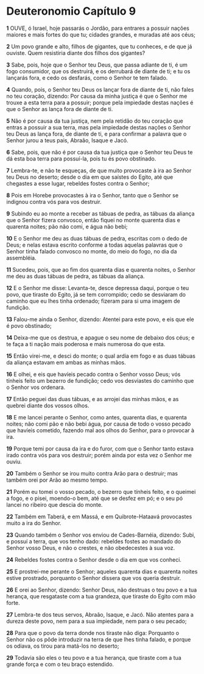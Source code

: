# Deuteronomio Capítulo 9

**1** 	OUVE, ó Israel, hoje passarás o Jordão, para entrares a possuir nações maiores e mais fortes do que tu; cidades grandes, e muradas até aos céus;

**2** 	Um povo grande e alto, filhos de gigantes, que tu conheces, e de que já ouviste. Quem resistiria diante dos filhos dos gigantes?

**3** 	Sabe, pois, hoje que o Senhor teu Deus, que passa adiante de ti, é um fogo consumidor, que os destruirá, e os derrubará de diante de ti; e tu os lançarás fora, e cedo os desfarás, como o Senhor te tem falado.

**4** 	Quando, pois, o Senhor teu Deus os lançar fora de diante de ti, não fales no teu coração, dizendo: Por causa da minha justiça é que o Senhor me trouxe a esta terra para a possuir; porque pela impiedade destas nações é que o Senhor as lança fora de diante de ti.

**5** 	Não é por causa da tua justiça, nem pela retidão do teu coração que entras a possuir a sua terra, mas pela impiedade destas nações o Senhor teu Deus as lança fora, de diante de ti, e para confirmar a palavra que o Senhor jurou a teus pais, Abraão, Isaque e Jacó.

**6** 	Sabe, pois, que não é por causa da tua justiça que o Senhor teu Deus te dá esta boa terra para possuí-la, pois tu és povo obstinado.

**7** 	Lembra-te, e não te esqueças, de que muito provocaste à ira ao Senhor teu Deus no deserto; desde o dia em que saístes do Egito, até que chegastes a esse lugar, rebeldes fostes contra o Senhor;

**8** 	Pois em Horebe provocastes à ira o Senhor, tanto que o Senhor se indignou contra vós para vos destruir.

**9** 	Subindo eu ao monte a receber as tábuas de pedra, as tábuas da aliança que o Senhor fizera convosco, então fiquei no monte quarenta dias e quarenta noites; pão não comi, e água não bebi;

**10** 	E o Senhor me deu as duas tábuas de pedra, escritas com o dedo de Deus; e nelas estava escrito conforme a todas aquelas palavras que o Senhor tinha falado convosco no monte, do meio do fogo, no dia da assembléia.

**11** 	Sucedeu, pois, que ao fim dos quarenta dias e quarenta noites, o Senhor me deu as duas tábuas de pedra, as tábuas da aliança.

**12** 	E o Senhor me disse: Levanta-te, desce depressa daqui, porque o teu povo, que tiraste do Egito, já se tem corrompido; cedo se desviaram do caminho que eu lhes tinha ordenado; fizeram para si uma imagem de fundição.

**13** 	Falou-me ainda o Senhor, dizendo: Atentei para este povo, e eis que ele é povo obstinado;

**14** 	Deixa-me que os destrua, e apague o seu nome de debaixo dos céus; e te faça a ti nação mais poderosa e mais numerosa do que esta.

**15** 	Então virei-me, e desci do monte; o qual ardia em fogo e as duas tábuas da aliança estavam em ambas as minhas mãos.

**16** 	E olhei, e eis que havíeis pecado contra o Senhor vosso Deus; vós tínheis feito um bezerro de fundição; cedo vos desviastes do caminho que o Senhor vos ordenara.

**17** 	Então peguei das duas tábuas, e as arrojei das minhas mãos, e as quebrei diante dos vossos olhos.

**18** 	E me lancei perante o Senhor, como antes, quarenta dias, e quarenta noites; não comi pão e não bebi água, por causa de todo o vosso pecado que havíeis cometido, fazendo mal aos olhos do Senhor, para o provocar à ira.

**19** 	Porque temi por causa da ira e do furor, com que o Senhor tanto estava irado contra vós para vos destruir; porém ainda por esta vez o Senhor me ouviu.

**20** 	Também o Senhor se irou muito contra Arão para o destruir; mas também orei por Arão ao mesmo tempo.

**21** 	Porém eu tomei o vosso pecado, o bezerro que tínheis feito, e o queimei a fogo, e o pisei, moendo-o bem, até que se desfez em pó; e o seu pó lancei no ribeiro que descia do monte.

**22** 	Também em Taberá, e em Massá, e em Quibrote-Hataavá provocastes muito a ira do Senhor.

**23** 	Quando também o Senhor vos enviou de Cades-Barnéia, dizendo: Subi, e possuí a terra, que vos tenho dado: rebeldes fostes ao mandado do Senhor vosso Deus, e não o crestes, e não obedecestes à sua voz.

**24** 	Rebeldes fostes contra o Senhor desde o dia em que vos conheci.

**25** 	E prostrei-me perante o Senhor; aqueles quarenta dias e quarenta noites estive prostrado, porquanto o Senhor dissera que vos queria destruir.

**26** 	E orei ao Senhor, dizendo: Senhor Deus, não destruas o teu povo e a tua herança, que resgataste com a tua grandeza, que tiraste do Egito com mão forte.

**27** 	Lembra-te dos teus servos, Abraão, Isaque, e Jacó. Não atentes para a dureza deste povo, nem para a sua impiedade, nem para o seu pecado;

**28** 	Para que o povo da terra donde nos tiraste não diga: Porquanto o Senhor não os pôde introduzir na terra de que lhes tinha falado, e porque os odiava, os tirou para matá-los no deserto;

**29** 	Todavia são eles o teu povo e a tua herança, que tiraste com a tua grande força e com o teu braço estendido.

